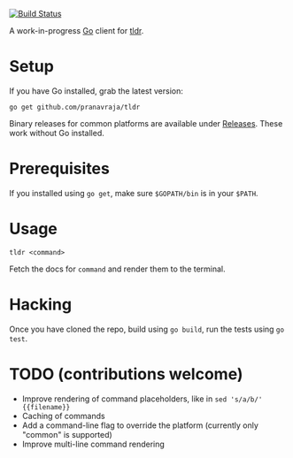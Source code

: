 [![Build Status](https://drone.io/github.com/pranavraja/tldr/status.png)](https://drone.io/github.com/pranavraja/tldr/latest)

A work-in-progress [Go](http://golang.org/) client for [tldr](https://github.com/tldr-pages/tldr/).

# Setup

If you have Go installed, grab the latest version:

    go get github.com/pranavraja/tldr

Binary releases for common platforms are available under [Releases](https://github.com/pranavraja/tldr/releases/latest). These work without Go installed.

# Prerequisites

If you installed using `go get`, make sure `$GOPATH/bin` is in your `$PATH`.

# Usage

    tldr <command>

Fetch the docs for `command` and render them to the terminal.

# Hacking

Once you have cloned the repo, build using `go build`, run the tests using `go test`.

# TODO (contributions welcome)

- Improve rendering of command placeholders, like in `sed 's/a/b/' {{filename}}`
- Caching of commands
- Add a command-line flag to override the platform (currently only "common" is supported)
- Improve multi-line command rendering
